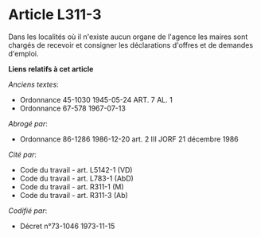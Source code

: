 # Article L311-3

Dans les localités où il n'existe aucun organe de l'agence les maires sont chargés de recevoir et consigner les déclarations
d'offres et de demandes d'emploi.

**Liens relatifs à cet article**

_Anciens textes_:

  - Ordonnance 45-1030 1945-05-24 ART. 7 AL. 1
  - Ordonnance 67-578 1967-07-13

_Abrogé par_:

  - Ordonnance 86-1286 1986-12-20 art. 2 III JORF 21 décembre 1986

_Cité par_:

  - Code du travail - art. L5142-1 (VD)
  - Code du travail - art. L783-1 (AbD)
  - Code du travail - art. R311-1 (M)
  - Code du travail - art. R311-3 (Ab)

_Codifié par_:

  - Décret n°73-1046 1973-11-15
